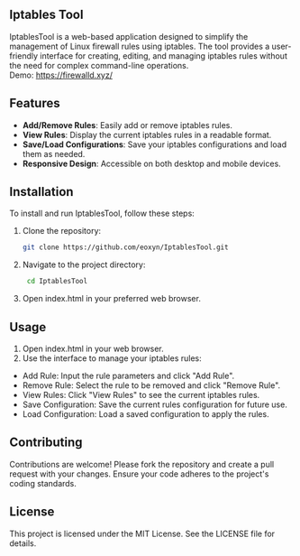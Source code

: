 ## Iptables Tool
IptablesTool is a web-based application designed to simplify the management of Linux firewall rules using iptables. The tool provides a user-friendly interface for creating, editing, and managing iptables rules without the need for complex command-line operations. <br>
Demo: https://firewalld.xyz/

## Features

- **Add/Remove Rules**: Easily add or remove iptables rules.
- **View Rules**: Display the current iptables rules in a readable format.
- **Save/Load Configurations**: Save your iptables configurations and load them as needed.
- **Responsive Design**: Accessible on both desktop and mobile devices.

## Installation

To install and run IptablesTool, follow these steps:

1. Clone the repository:
   ```bash
   git clone https://github.com/eoxyn/IptablesTool.git
2. Navigate to the project directory:
   ```bash
    cd IptablesTool

3. Open index.html in your preferred web browser.

## Usage
1. Open index.html in your web browser.
2. Use the interface to manage your iptables rules:
- Add Rule: Input the rule parameters and click "Add Rule".
- Remove Rule: Select the rule to be removed and click "Remove Rule".
- View Rules: Click "View Rules" to see the current iptables rules.
- Save Configuration: Save the current rules configuration for future use.
- Load Configuration: Load a saved configuration to apply the rules.

## Contributing
Contributions are welcome! Please fork the repository and create a pull request with your changes. Ensure your code adheres to the project's coding standards.

## License
This project is licensed under the MIT License. See the LICENSE file for details.
